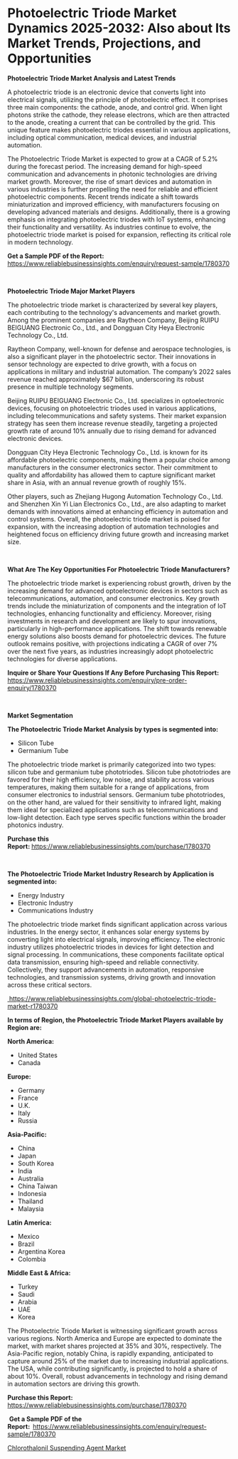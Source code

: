<p><h1>Photoelectric Triode Market Dynamics 2025-2032: Also about Its Market Trends, Projections, and Opportunities</h1></p><p><strong>Photoelectric Triode Market Analysis and Latest Trends</strong></p>
<p><p>A photoelectric triode is an electronic device that converts light into electrical signals, utilizing the principle of photoelectric effect. It comprises three main components: the cathode, anode, and control grid. When light photons strike the cathode, they release electrons, which are then attracted to the anode, creating a current that can be controlled by the grid. This unique feature makes photoelectric triodes essential in various applications, including optical communication, medical devices, and industrial automation.</p><p>The Photoelectric Triode Market is expected to grow at a CAGR of 5.2% during the forecast period. The increasing demand for high-speed communication and advancements in photonic technologies are driving market growth. Moreover, the rise of smart devices and automation in various industries is further propelling the need for reliable and efficient photoelectric components. Recent trends indicate a shift towards miniaturization and improved efficiency, with manufacturers focusing on developing advanced materials and designs. Additionally, there is a growing emphasis on integrating photoelectric triodes with IoT systems, enhancing their functionality and versatility. As industries continue to evolve, the photoelectric triode market is poised for expansion, reflecting its critical role in modern technology.</p></p>
<p><strong>Get a Sample PDF of the Report:&nbsp;</strong> <a href="https://www.reliablebusinessinsights.com/enquiry/request-sample/1780370?utm_campaign=3276&utm_medium=2&utm_source=Github&utm_content=ia&utm_term=25032025&utm_id=photoelectric-triode">https://www.reliablebusinessinsights.com/enquiry/request-sample/1780370</a></p>
<p>&nbsp;</p>
<p><strong>Photoelectric Triode Major Market Players</strong></p>
<p><p>The photoelectric triode market is characterized by several key players, each contributing to the technology's advancements and market growth. Among the prominent companies are Raytheon Company, Beijing RUIPU BEIGUANG Electronic Co., Ltd., and Dongguan City Heya Electronic Technology Co., Ltd.</p><p>Raytheon Company, well-known for defense and aerospace technologies, is also a significant player in the photoelectric sector. Their innovations in sensor technology are expected to drive growth, with a focus on applications in military and industrial automation. The company’s 2022 sales revenue reached approximately $67 billion, underscoring its robust presence in multiple technology segments.</p><p>Beijing RUIPU BEIGUANG Electronic Co., Ltd. specializes in optoelectronic devices, focusing on photoelectric triodes used in various applications, including telecommunications and safety systems. Their market expansion strategy has seen them increase revenue steadily, targeting a projected growth rate of around 10% annually due to rising demand for advanced electronic devices.</p><p>Dongguan City Heya Electronic Technology Co., Ltd. is known for its affordable photoelectric components, making them a popular choice among manufacturers in the consumer electronics sector. Their commitment to quality and affordability has allowed them to capture significant market share in Asia, with an annual revenue growth of roughly 15%.</p><p>Other players, such as Zhejiang Hugong Automation Technology Co., Ltd. and Shenzhen Xin Yi Lian Electronics Co., Ltd., are also adapting to market demands with innovations aimed at enhancing efficiency in automation and control systems. Overall, the photoelectric triode market is poised for expansion, with the increasing adoption of automation technologies and heightened focus on efficiency driving future growth and increasing market size.</p></p>
<p>&nbsp;</p>
<p><strong>What Are The Key Opportunities For Photoelectric Triode Manufacturers?</strong></p>
<p><p>The photoelectric triode market is experiencing robust growth, driven by the increasing demand for advanced optoelectronic devices in sectors such as telecommunications, automation, and consumer electronics. Key growth trends include the miniaturization of components and the integration of IoT technologies, enhancing functionality and efficiency. Moreover, rising investments in research and development are likely to spur innovations, particularly in high-performance applications. The shift towards renewable energy solutions also boosts demand for photoelectric devices. The future outlook remains positive, with projections indicating a CAGR of over 7% over the next five years, as industries increasingly adopt photoelectric technologies for diverse applications.</p></p>
<p><strong>Inquire or Share Your Questions If Any Before Purchasing This Report:</strong> <a href="https://www.reliablebusinessinsights.com/enquiry/pre-order-enquiry/1780370?utm_campaign=3276&utm_medium=2&utm_source=Github&utm_content=ia&utm_term=25032025&utm_id=photoelectric-triode">https://www.reliablebusinessinsights.com/enquiry/pre-order-enquiry/1780370</a></p>
<p>&nbsp;</p>
<p><strong>Market Segmentation</strong></p>
<p><strong>The Photoelectric Triode Market Analysis by types is segmented into:</strong></p>
<p><ul><li>Silicon Tube</li><li>Germanium Tube</li></ul></p>
<p><p>The photoelectric triode market is primarily categorized into two types: silicon tube and germanium tube phototriodes. Silicon tube phototriodes are favored for their high efficiency, low noise, and stability across various temperatures, making them suitable for a range of applications, from consumer electronics to industrial sensors. Germanium tube phototriodes, on the other hand, are valued for their sensitivity to infrared light, making them ideal for specialized applications such as telecommunications and low-light detection. Each type serves specific functions within the broader photonics industry.</p></p>
<p><strong>Purchase this Report:&nbsp;</strong><a href="https://www.reliablebusinessinsights.com/purchase/1780370?utm_campaign=3276&utm_medium=2&utm_source=Github&utm_content=ia&utm_term=25032025&utm_id=photoelectric-triode">https://www.reliablebusinessinsights.com/purchase/1780370</a></p>
<p>&nbsp;</p>
<p><strong>The Photoelectric Triode Market Industry Research by Application is segmented into:</strong></p>
<p><ul><li>Energy Industry</li><li>Electronic Industry</li><li>Communications Industry</li></ul></p>
<p><p>The photoelectric triode market finds significant application across various industries. In the energy sector, it enhances solar energy systems by converting light into electrical signals, improving efficiency. The electronic industry utilizes photoelectric triodes in devices for light detection and signal processing. In communications, these components facilitate optical data transmission, ensuring high-speed and reliable connectivity. Collectively, they support advancements in automation, responsive technologies, and transmission systems, driving growth and innovation across these critical sectors.</p></p>
<p><a href="https://www.reliablebusinessinsights.com/global-photoelectric-triode-market-r1780370?utm_campaign=3276&utm_medium=2&utm_source=Github&utm_content=ia&utm_term=25032025&utm_id=photoelectric-triode">&nbsp;https://www.reliablebusinessinsights.com/global-photoelectric-triode-market-r1780370</a></p>
<p><strong>In terms of Region, the Photoelectric Triode Market Players available by Region are:</strong></p>
<p>
    <p> <strong> North America: </strong>
        <ul>
            <li>United States</li>
            <li>Canada</li>
        </ul>
        </p> 
    <p> <strong> Europe: </strong>
        <ul>
            <li>Germany</li>
            <li>France</li>
            <li>U.K.</li>
            <li>Italy</li>
            <li>Russia</li>
        </ul>
        </p> 
    <p> <strong> Asia-Pacific: </strong>
        <ul>
            <li>China</li>
            <li>Japan</li>
            <li>South Korea</li>
            <li>India</li>
            <li>Australia</li>
            <li>China Taiwan</li>
            <li>Indonesia</li>
            <li>Thailand</li>
            <li>Malaysia</li>
        </ul>
        </p> 
    <p> <strong> Latin America: </strong>
        <ul>
            <li>Mexico</li>
            <li>Brazil</li>
            <li>Argentina Korea</li>
            <li>Colombia</li>
        </ul>
        </p> 
    <p> <strong> Middle East & Africa: </strong>
        <ul>
            <li>Turkey</li>
            <li>Saudi</li>
            <li>Arabia</li>
            <li>UAE</li>
            <li>Korea</li>
        </ul>
    </p>
    </p>
<p><p>The Photoelectric Triode Market is witnessing significant growth across various regions. North America and Europe are expected to dominate the market, with market shares projected at 35% and 30%, respectively. The Asia-Pacific region, notably China, is rapidly expanding, anticipated to capture around 25% of the market due to increasing industrial applications. The USA, while contributing significantly, is projected to hold a share of about 10%. Overall, robust advancements in technology and rising demand in automation sectors are driving this growth.</p></p>
<p><strong>Purchase this Report: </strong><a href="https://www.reliablebusinessinsights.com/purchase/1780370?utm_campaign=3276&utm_medium=2&utm_source=Github&utm_content=ia&utm_term=25032025&utm_id=photoelectric-triode">https://www.reliablebusinessinsights.com/purchase/1780370</a></p>
<p>&nbsp;<strong>Get a Sample PDF of the Report:&nbsp;&nbsp;</strong><a href="https://www.reliablebusinessinsights.com/enquiry/request-sample/1780370?utm_campaign=3276&utm_medium=2&utm_source=Github&utm_content=ia&utm_term=25032025&utm_id=photoelectric-triode">https://www.reliablebusinessinsights.com/enquiry/request-sample/1780370</a></p>
<p><strong></strong></p>
<p><p><a href="https://github.com/biyajausenik/Market-Research-Report-List-1/blob/main/chlorothalonil-suspending-agent-market.md?utm_campaign=3276&utm_medium=2&utm_source=Github&utm_content=ia&utm_term=25032025&utm_id=photoelectric-triode">Chlorothalonil Suspending Agent Market</a></p></p>